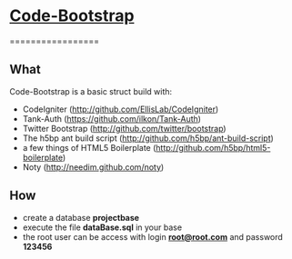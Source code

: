 # [Code-Bootstrap](http://github.com/ederFortunato/codeBootstrap)
=================

## What

Code-Bootstrap is a basic struct build with:

+ CodeIgniter (http://github.com/EllisLab/CodeIgniter)
+ Tank-Auth (https://github.com/ilkon/Tank-Auth)
+ Twitter Bootstrap (http://github.com/twitter/bootstrap)
+ The h5bp ant build script (http://github.com/h5bp/ant-build-script)
+ a few things of HTML5 Boilerplate (http://github.com/h5bp/html5-boilerplate)
+ Noty (http://needim.github.com/noty)


## How

+ create a database **projectbase**
+ execute the file **dataBase.sql** in your base
+ the root user can be access with login **root@root.com** and password **123456**